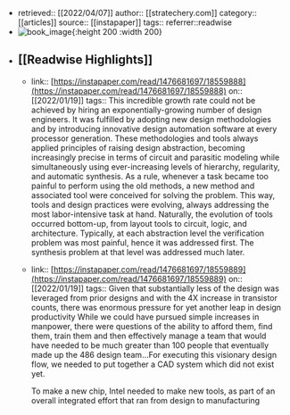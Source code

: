 - retrieved:: [[2022/04/07]]
  author:: [[stratechery.com]]
  category:: [[articles]]
  source:: [[instapaper]]
  tags:: 
  referrer::readwise
- ![book_image](https://readwise-assets.s3.amazonaws.com/static/images/article0.00998d930354.png){:height 200 :width 200}
- ## [[Readwise Highlights]]
	- link:: [https://instapaper.com/read/1476681697/18559888](https://instapaper.com/read/1476681697/18559888)
	  on:: [[2022/01/19]]
	  tags:: 
	  This incredible growth rate could not be achieved by hiring an exponentially-growing number of design engineers. It was fulfilled by adopting new design methodologies and by introducing innovative design automation software at every processor generation. These methodologies and tools always applied principles of raising design abstraction, becoming increasingly precise in terms of circuit and parasitic modeling while simultaneously using ever-increasing levels of hierarchy, regularity, and automatic synthesis. As a rule, whenever a task became too painful to perform using the old methods, a new method and associated tool were conceived for solving the problem. This way, tools and design practices were evolving, always addressing the most labor-intensive task at hand. Naturally, the evolution of tools occurred bottom-up, from layout tools to circuit, logic, and architecture. Typically, at each abstraction level the verification problem was most painful, hence it was addressed first. The synthesis problem at that level was addressed much later.
	- link:: [https://instapaper.com/read/1476681697/18559889](https://instapaper.com/read/1476681697/18559889)
	  on:: [[2022/01/19]]
	  tags:: 
	  Given that substantially less of the design was leveraged from prior designs and with the 4X increase in transistor counts, there was enormous pressure for yet another leap in design productivity While we could have pursued simple increases in manpower, there were questions of the ability to afford them, find them, train them and then effectively manage a team that would have needed to be much greater than 100 people that eventually made up the 486 design team…For executing this visionary design flow, we needed to put together a CAD system which did not exist yet.
	  
	  To make a new chip, Intel needed to make new tools, as part of an overall integrated effort that ran from design to manufacturing